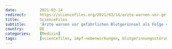 ```yaml
---
date:          2021-03-14
redirect:      https://sciencefiles.org/2021/03/14/arzte-warnen-vor-gefahrlichen-blugerinnsel-als-folge-von-impfungen-mit-covid-19-impfstoffen/
title:         ScienceFiles
subtitle:      'Ärzte warnen vor gefährlichen Blutgerinnsel als Folge von Impfungen mit COVID-19-Impfstoffen'
country:       DE
categories:    [Medizin]
tags:          [sciencefiles, impf-nebenwirkungen, blutgerinnungsstörungen]
---
```


